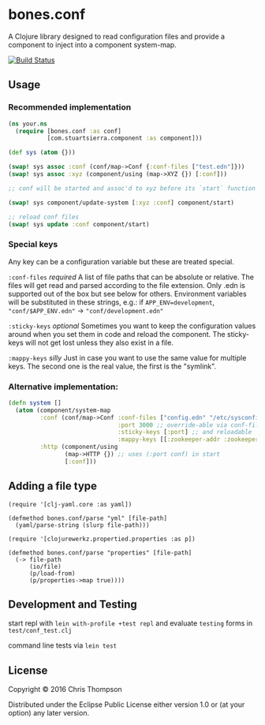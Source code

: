 # bones.conf

A Clojure library designed to read configuration files and provide a
component to inject into a component system-map.


[![Build Status](https://travis-ci.org/teaforthecat/bones-conf.svg?branch=master)](https://travis-ci.org/teaforthecat/bones-conf)

## Usage

### Recommended implementation

```clojure
(ns your.ns
  (require [bones.conf :as conf]
           [com.stuartsierra.component :as component]))

(def sys (atom {}))

(swap! sys assoc :conf (conf/map->Conf {:conf-files ["test.edn"]}))
(swap! sys assoc :xyz (component/using (map->XYZ {}) [:conf]))

;; conf will be started and assoc'd to xyz before its `start` function is executed

(swap! sys component/update-system [:xyz :conf] component/start)

;; reload conf files
(swap! sys update :conf component/start)
```

### Special keys

Any key can be a configuration variable but these are treated special.


`:conf-files` *required*  A list of file paths that can be absolute or relative.
The files will get read and parsed according to the file extension. Only .edn is
supported out of the box but see below for others. Environment variables will be
substituted in these strings, e.g.: 
if `APP_ENV=development`,  `"conf/$APP_ENV.edn"` -> `"conf/development.edn"`

`:sticky-keys` *optional* Sometimes you want to keep the configuration values
around when you set them in code and reload the component.
The sticky-keys will not get lost unless they also exist in a file.

`:mappy-keys` *silly* Just in case you want to use the same value for multiple
keys. The second one is the real value, the first is the "symlink".



### Alternative implementation:

```clojure
(defn system []
  (atom (component/system-map
         :conf (conf/map->Conf :conf-files ["config.edn" "/etc/sysconfig/app.properties"]
                               :port 3000 ;; override-able via conf-files
                               :sticky-keys [:port] ;; and reloadable
                               :mappy-keys [[:zookeeper-addr :zookeeper/address]]) ;;same value
         :http (component/using
                (map->HTTP {}) ;; uses (:port conf) in start
                [:conf]))

```

## Adding a file type

```
(require '[clj-yaml.core :as yaml])

(defmethod bones.conf/parse "yml" [file-path]
  (yaml/parse-string (slurp file-path)))
```


```
(require '[clojurewerkz.propertied.properties :as p])

(defmethod bones.conf/parse "properties" [file-path]
  (-> file-path
      (io/file)
      (p/load-from)
      (p/properties->map true))))
```

## Development and Testing

start repl with `lein with-profile +test repl` and evaluate `testing` forms in `test/conf_test.clj`

command line tests via `lein test`


## License

Copyright © 2016 Chris Thompson

Distributed under the Eclipse Public License either version 1.0 or (at
your option) any later version.
